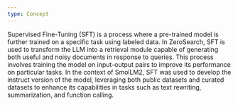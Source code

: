 ```yaml
---
type: Concept
---
```


Supervised Fine-Tuning (SFT) is a process where a pre-trained model is further trained on a specific task using labeled data. In ZeroSearch, SFT is used to transform the LLM into a retrieval module capable of generating both useful and noisy documents in response to queries. This process involves training the model on input-output pairs to improve its performance on particular tasks. In the context of SmolLM2, SFT was used to develop the instruct version of the model, leveraging both public datasets and curated datasets to enhance its capabilities in tasks such as text rewriting, summarization, and function calling.